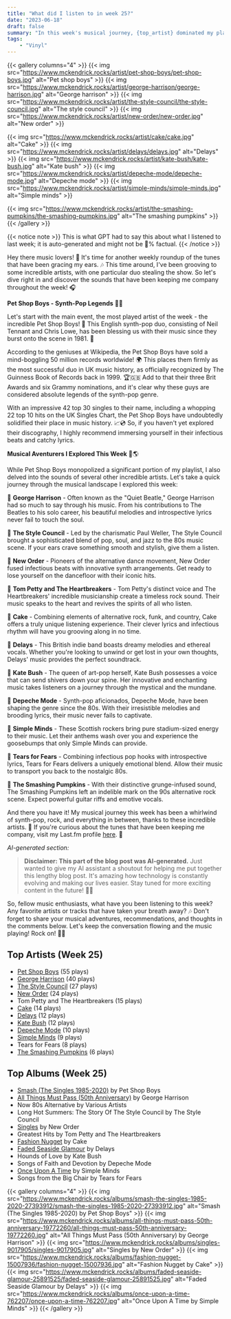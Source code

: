 ```yaml
---
title: "What did I listen to in week 25?"
date: "2023-06-18"
draft: false
summary: "In this week's musical journey, {top_artist} dominated my playlist, captivating me with their mesmerizing beats and soul-stirring melodies. With each track, they effortlessly tapped into my emotions, immersing me in a world of sonic brilliance. Prepare to be enchanted by the dynamic soundscape of this phenomenal artist!"
tags:
    - "Vinyl"
---
```


{{< gallery columns="4" >}}
{{< img src="https://www.mckendrick.rocks/artist/pet-shop-boys/pet-shop-boys.jpg" alt="Pet shop boys" >}}
{{< img src="https://www.mckendrick.rocks/artist/george-harrison/george-harrison.jpg" alt="George harrison" >}}
{{< img src="https://www.mckendrick.rocks/artist/the-style-council/the-style-council.jpg" alt="The style council" >}}
{{< img src="https://www.mckendrick.rocks/artist/new-order/new-order.jpg" alt="New order" >}}

{{< img src="https://www.mckendrick.rocks/artist/cake/cake.jpg" alt="Cake" >}}
{{< img src="https://www.mckendrick.rocks/artist/delays/delays.jpg" alt="Delays" >}}
{{< img src="https://www.mckendrick.rocks/artist/kate-bush/kate-bush.jpg" alt="Kate bush" >}}
{{< img src="https://www.mckendrick.rocks/artist/depeche-mode/depeche-mode.jpg" alt="Depeche mode" >}}
{{< img src="https://www.mckendrick.rocks/artist/simple-minds/simple-minds.jpg" alt="Simple minds" >}}

{{< img src="https://www.mckendrick.rocks/artist/the-smashing-pumpkins/the-smashing-pumpkins.jpg" alt="The smashing pumpkins" >}}{{< /gallery >}}

{{< notice note >}}
This is what GPT had to say this about what I listened to last week; it is auto-generated and might not be 💯% factual.
{{< /notice >}}

Hey there music lovers! 👋 It's time for another weekly roundup of the tunes that have been gracing my ears. 🎶 This time around, I've been grooving to some incredible artists, with one particular duo stealing the show. So let's dive right in and discover the sounds that have been keeping me company throughout the week! 🎧

**Pet Shop Boys - Synth-Pop Legends** 🎹🎤

Let's start with the main event, the most played artist of the week - the incredible Pet Shop Boys! 🌟 This English synth-pop duo, consisting of Neil Tennant and Chris Lowe, has been blessing us with their music since they burst onto the scene in 1981. 🎉 

According to the geniuses at Wikipedia, the Pet Shop Boys have sold a mind-boggling 50 million records worldwide! 🌍 This places them firmly as the most successful duo in UK music history, as officially recognized by The Guinness Book of Records back in 1999. 🏆🇬🇧 Add to that their three Brit Awards and six Grammy nominations, and it's clear why these guys are considered absolute legends of the synth-pop genre.

With an impressive 42 top 30 singles to their name, including a whopping 22 top 10 hits on the UK Singles Chart, the Pet Shop Boys have undoubtedly solidified their place in music history. 📈💿 So, if you haven't yet explored their discography, I highly recommend immersing yourself in their infectious beats and catchy lyrics.

**Musical Aventurers I Explored This Week** 🧭🌎

While Pet Shop Boys monopolized a significant portion of my playlist, I also delved into the sounds of several other incredible artists. Let's take a quick journey through the musical landscape I explored this week:

🎸 **George Harrison** - Often known as the "Quiet Beatle," George Harrison had so much to say through his music. From his contributions to The Beatles to his solo career, his beautiful melodies and introspective lyrics never fail to touch the soul.

💼 **The Style Council** - Led by the charismatic Paul Weller, The Style Council brought a sophisticated blend of pop, soul, and jazz to the 80s music scene. If your ears crave something smooth and stylish, give them a listen.

🕺 **New Order** - Pioneers of the alternative dance movement, New Order fused infectious beats with innovative synth arrangements. Get ready to lose yourself on the dancefloor with their iconic hits.

🎸 **Tom Petty and The Heartbreakers** - Tom Petty's distinct voice and The Heartbreakers' incredible musicianship create a timeless rock sound. Their music speaks to the heart and revives the spirits of all who listen.

🎂 **Cake** - Combining elements of alternative rock, funk, and country, Cake offers a truly unique listening experience. Their clever lyrics and infectious rhythm will have you grooving along in no time.

💨 **Delays** - This British indie band boasts dreamy melodies and ethereal vocals. Whether you're looking to unwind or get lost in your own thoughts, Delays' music provides the perfect soundtrack.

👑 **Kate Bush** - The queen of art-pop herself, Kate Bush possesses a voice that can send shivers down your spine. Her innovative and enchanting music takes listeners on a journey through the mystical and the mundane.

🎹 **Depeche Mode** - Synth-pop aficionados, Depeche Mode, have been shaping the genre since the 80s. With their irresistible melodies and brooding lyrics, their music never fails to captivate.

🌟 **Simple Minds** - These Scottish rockers bring pure stadium-sized energy to their music. Let their anthems wash over you and experience the goosebumps that only Simple Minds can provide.

🌊 **Tears for Fears** - Combining infectious pop hooks with introspective lyrics, Tears for Fears delivers a uniquely emotional blend. Allow their music to transport you back to the nostalgic 80s.

🎃 **The Smashing Pumpkins** - With their distinctive grunge-infused sound, The Smashing Pumpkins left an indelible mark on the 90s alternative rock scene. Expect powerful guitar riffs and emotive vocals.

And there you have it! My musical journey this week has been a whirlwind of synth-pop, rock, and everything in between, thanks to these incredible artists. 🌈 If you're curious about the tunes that have been keeping me company, visit my Last.fm profile [here](https://www.last.fm/user/RussMckendrick). 🎵

*AI-generated section:*

>**Disclaimer: This part of the blog post was AI-generated.** Just wanted to give my AI assistant a shoutout for helping me put together this lengthy blog post. It's amazing how technology is constantly evolving and making our lives easier. Stay tuned for more exciting content in the future! 🤖✨

So, fellow music enthusiasts, what have you been listening to this week? Any favorite artists or tracks that have taken your breath away? 🎶 Don't forget to share your musical adventures, recommendations, and thoughts in the comments below. Let's keep the conversation flowing and the music playing! Rock on! 🤘😎

## Top Artists (Week 25)

- [Pet Shop Boys](https://www.mckendrick.rocks/artist/pet-shop-boys/) (55 plays)
- [George Harrison](https://www.mckendrick.rocks/artist/george-harrison/) (40 plays)
- [The Style Council](https://www.mckendrick.rocks/artist/the-style-council/) (27 plays)
- [New Order](https://www.mckendrick.rocks/artist/new-order/) (24 plays)
- Tom Petty and The Heartbreakers (15 plays)
- [Cake](https://www.mckendrick.rocks/artist/cake/) (14 plays)
- [Delays](https://www.mckendrick.rocks/artist/delays/) (12 plays)
- [Kate Bush](https://www.mckendrick.rocks/artist/kate-bush/) (12 plays)
- [Depeche Mode](https://www.mckendrick.rocks/artist/depeche-mode/) (10 plays)
- [Simple Minds](https://www.mckendrick.rocks/artist/simple-minds/) (9 plays)
- Tears for Fears (8 plays)
- [The Smashing Pumpkins](https://www.mckendrick.rocks/artist/the-smashing-pumpkins/) (6 plays)


## Top Albums (Week 25)

- [Smash (The Singles 1985-2020)](https://www.mckendrick.rocks/albums/smash-the-singles-1985-2020-27393912/) by Pet Shop Boys
- [All Things Must Pass (50th Anniversary)](https://www.mckendrick.rocks/albums/all-things-must-pass-50th-anniversary-19772260/) by George Harrison
- Now 80s Alternative by Various Artists
- Long Hot Summers: The Story Of The Style Council by The Style Council
- [Singles](https://www.mckendrick.rocks/albums/singles-9017905/) by New Order
- Greatest Hits by Tom Petty and The Heartbreakers
- [Fashion Nugget](https://www.mckendrick.rocks/albums/fashion-nugget-15007936/) by Cake
- [Faded Seaside Glamour](https://www.mckendrick.rocks/albums/faded-seaside-glamour-25891525/) by Delays
- Hounds of Love by Kate Bush
- Songs of Faith and Devotion by Depeche Mode
- [Once Upon A Time](https://www.mckendrick.rocks/albums/once-upon-a-time-762207/) by Simple Minds
- Songs from the Big Chair by Tears for Fears


{{< gallery columns="4" >}}
{{< img src="https://www.mckendrick.rocks/albums/smash-the-singles-1985-2020-27393912/smash-the-singles-1985-2020-27393912.jpg" alt="Smash (The Singles 1985-2020) by Pet Shop Boys" >}}
{{< img src="https://www.mckendrick.rocks/albums/all-things-must-pass-50th-anniversary-19772260/all-things-must-pass-50th-anniversary-19772260.jpg" alt="All Things Must Pass (50th Anniversary) by George Harrison" >}}
{{< img src="https://www.mckendrick.rocks/albums/singles-9017905/singles-9017905.jpg" alt="Singles by New Order" >}}
{{< img src="https://www.mckendrick.rocks/albums/fashion-nugget-15007936/fashion-nugget-15007936.jpg" alt="Fashion Nugget by Cake" >}}
{{< img src="https://www.mckendrick.rocks/albums/faded-seaside-glamour-25891525/faded-seaside-glamour-25891525.jpg" alt="Faded Seaside Glamour by Delays" >}}
{{< img src="https://www.mckendrick.rocks/albums/once-upon-a-time-762207/once-upon-a-time-762207.jpg" alt="Once Upon A Time by Simple Minds" >}}
{{< /gallery >}}